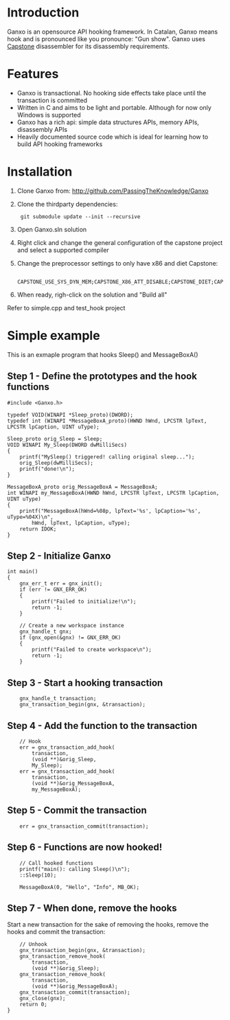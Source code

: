 # Introduction

Ganxo is an opensource API hooking framework. In Catalan, Ganxo means hook and is pronounced like you pronounce: "Gun show".
Ganxo uses [Capstone](https://github.com/aquynh/capstone) disassembler for its disassembly requirements.
# Features
* Ganxo is transactional. No hooking side effects take place until the transaction is committed
* Written in C and aims to be light and portable. Although for now only Windows is supported
* Ganxo has a rich api: simple data structures APIs, memory APIs, disassembly APIs
* Heavily documented source code which is ideal for learning how to build API hooking frameworks

# Installation
1. Clone Ganxo from: http://github.com/PassingTheKnowledge/Ganxo
2. Clone the thirdparty dependencies:

        git submodule update --init --recursive


3. Open Ganxo.sln solution
4. Right click and change the general configuration of the capstone project and select a supported compiler
5. Change the preprocessor settings to only have x86 and diet Capstone:

        CAPSTONE_USE_SYS_DYN_MEM;CAPSTONE_X86_ATT_DISABLE;CAPSTONE_DIET;CAPSTONE_X86_REDUCE;CAPSTONE_HAS_X86

6. When ready, righ-click on the solution and "Build all"


Refer to simple.cpp and test_hook project

# Simple example

This is an exmaple program that hooks Sleep() and MessageBoxA()

## Step 1 - Define the prototypes and the hook functions

    #include <Ganxo.h>

    typedef VOID(WINAPI *Sleep_proto)(DWORD);
    typedef int (WINAPI *MessageBoxA_proto)(HWND hWnd, LPCSTR lpText, LPCSTR lpCaption, UINT uType);

    Sleep_proto orig_Sleep = Sleep;
    VOID WINAPI My_Sleep(DWORD dwMilliSecs)
    {
        printf("MySleep() triggered! calling original sleep...");
        orig_Sleep(dwMilliSecs);
        printf("done!\n");
    }

    MessageBoxA_proto orig_MessageBoxA = MessageBoxA;
    int WINAPI my_MessageBoxA(HWND hWnd, LPCSTR lpText, LPCSTR lpCaption, UINT uType)
    {
        printf("MessageBoxA(hWnd=%08p, lpText='%s', lpCaption='%s', uType=%04X)\n",
            hWnd, lpText, lpCaption, uType);
        return IDOK;
    }

## Step 2 - Initialize Ganxo

    int main()
    {
        gnx_err_t err = gnx_init();
        if (err != GNX_ERR_OK)
        {
            printf("Failed to initialize!\n");
            return -1;
        }

        // Create a new workspace instance
        gnx_handle_t gnx;
        if (gnx_open(&gnx) != GNX_ERR_OK)
        {
            printf("Failed to create workspace\n");
            return -1;
        }

## Step 3 - Start a hooking transaction

        gnx_handle_t transaction;
        gnx_transaction_begin(gnx, &transaction);
        
## Step 4 - Add the function to the transaction

        // Hook
        err = gnx_transaction_add_hook(
            transaction, 
            (void **)&orig_Sleep, 
            My_Sleep);
        err = gnx_transaction_add_hook(
            transaction, 
            (void **)&orig_MessageBoxA, 
            my_MessageBoxA);

## Step 5 - Commit the transaction

        err = gnx_transaction_commit(transaction);

## Step 6 - Functions are now hooked!

        // Call hooked functions
        printf("main(): calling Sleep()\n");
        ::Sleep(10);
    
        MessageBoxA(0, "Hello", "Info", MB_OK);

## Step 7 - When done, remove the hooks
Start a new transaction for the sake of removing the hooks, remove the hooks and commit the transaction:

        // Unhook
        gnx_transaction_begin(gnx, &transaction);
        gnx_transaction_remove_hook(
            transaction, 
            (void **)&orig_Sleep);
        gnx_transaction_remove_hook(
            transaction, 
            (void **)&orig_MessageBoxA);
        gnx_transaction_commit(transaction);
        gnx_close(gnx);
        return 0;
    }


